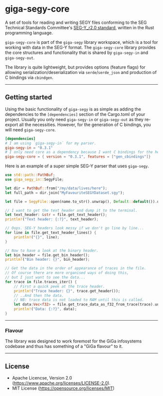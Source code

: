 # giga-segy-core
A set of tools for reading and writing SEGY files conforming to the SEG Technical Standards Committee's [SEG-Y_r2.0 standard](https://seg.org/Portals/0/SEG/News%20and%20Resources/Technical%20Standards/seg_y_rev2_0-mar2017.pdf), written in the Rust programming language.

`giga-segy-core` is part of the `giga-segy` library workspace, which is a tool for working with data in the SEG-Y format. The `giga-segy-core` library provides the core structures and functionality that is shared by `giga-segy-in` and `giga-segy-out`.

The library is quite lightweight, but provides options (feature flags) for allowing serialization/deserialization via `serde`/`serde_json` and production of C bindings via `cbindgen`.
___
## Getting started
Using the basic functionality of `giga-segy` is as simple as adding the dependencies to the `[dependencies]` section of the Cargo.toml of your project. Usually you only need `giga-segy-in` or `giga-segy-out` as they re-export all the necessities. However, for the generation of C bindings, you will need `giga-segy-core`.

```toml
[dependencies]
# I am using `giga-segy-in` for my parser.
giga-segy-in = "0.3.1"
# I only need core as a dependency because I want C bindings for the headers.
giga-segy-core = { version = "0.3.1", features = ["gen_cbindings"]}
```

Here is an example of a super simple SEG-Y parser that uses `giga-segy`.
```Rust
use std::path::PathBuf;
use giga_segy_in::SegyFile;

let dir = PathBuf::from("/my/data/lives/here");
let full_path = dir.join("MyFavouriteSEGYDataset.sgy");

let file = SegyFile::open(name.to_str().unwrap(), Default::default()).unwrap();

// I want to get the text header and dump it to the terminal.
let text_header: &str = file.get_text_header();
println!("Text header: {:?}", text_header);

// Oops. SEG-Y headers look messy if we don't go line by line...
for line in file.get_text_header_lines() {
    println!("{}", line);
}

// Now to have a look at the binary header.
let bin_header = file.get_bin_header();
println!("Bin header: {}", bin_header);

// Get the data in the order of appearance of traces in the file.
// Of course there are more organised ways of doing this,
// but I just want to see the data...
for trace in file.traces_iter() {
    // First a quick peek at the trace header.
    println!("Trace header: {}", trace.get_header());
    // ..And then the data.
    // NB: trace data is not loaded to RAM until this is called.
    let data:Vec<f32> = file.get_trace_data_as_f32_from_trace(trace).unwrap();
    println!("Data: {:?}", data);
}
```
___
### Flavour
The library was designed to work foremost for the GiGa infosystems codebase and thus has something of a "GiGa flavour" to it.
___
## License
* Apache Licencse, Version 2.0 (https://www.apache.org/licenses/LICENSE-2.0).
* MIT License (https://opensource.org/licenses/MIT)